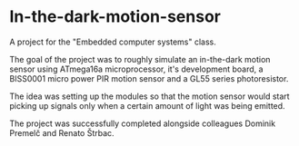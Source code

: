 # In-the-dark-motion-sensor
A project for the "Embedded computer systems" class.

The goal of the project was to roughly simulate an in-the-dark motion sensor using ATmega16a microprocessor, it's development board, a BISS0001
micro power PIR motion sensor and a GL55 series photoresistor. 

The idea was setting up the modules so that the motion sensor would start picking up signals only when a certain amount of light was being emitted.

The project was successfully completed alongside colleagues Dominik Premelč and Renato Štrbac.
